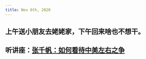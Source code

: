 ```yaml
---
title: Nov 6th, 2020
---
```


## 上午送小朋友去姥姥家，下午回来啥也不想干。
## 听讲座：[张千帆：如何看待中美左右之争](https://podcasts.google.com/feed/aHR0cHM6Ly9hbmNob3IuZm0vcy8yYjhhNmEwOC9wb2RjYXN0L3Jzcw/episode/OWQ2NDE0ZDctNDVlNi00OTEwLWE3OTgtNWI5YmUxNzNkNTUz?sa=X&ved=0CAkQkfYCahcKEwiAmYzln-_sAhUAAAAAHQAAAAAQdw)
